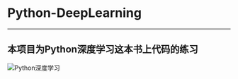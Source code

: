 # Python-DeepLearning
---
## 本项目为Python深度学习这本书上代码的练习
![Python深度学习](https://images-cn.ssl-images-amazon.com/images/I/51NuMjlDUXL._SY498_BO1,204,203,200_.jpg)
